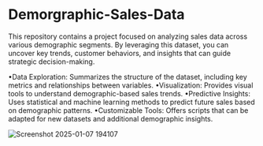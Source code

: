 # Demorgraphic-Sales-Data
This repository contains a project focused on analyzing sales data across various demographic segments. By leveraging this dataset, you can uncover key trends, customer behaviors, and insights that can guide strategic decision-making.

•Data Exploration: Summarizes the structure of the dataset, including key metrics and relationships between variables.
•Visualization: Provides visual tools to understand demographic-based sales trends.
•Predictive Insights: Uses statistical and machine learning methods to predict future sales based on demographic patterns.
•Customizable Tools: Offers scripts that can be adapted for new datasets and additional demographic insights.

![Screenshot 2025-01-07 194107](https://github.com/user-attachments/assets/897fb17a-954a-4303-9540-cacfa6ab4823)
